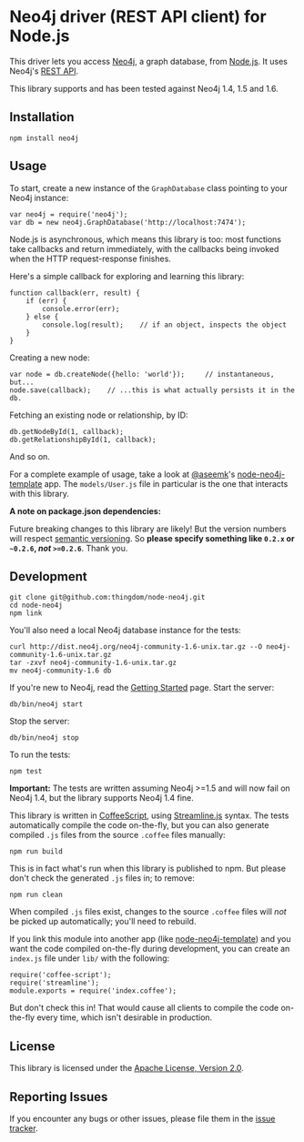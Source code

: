 # Neo4j driver (REST API client) for Node.js

This driver lets you access [Neo4j][], a graph database, from [Node.js][].
It uses Neo4j's [REST API][neo4j-rest-api].

This library supports and has been tested against Neo4j 1.4, 1.5 and 1.6.


## Installation

    npm install neo4j


## Usage

To start, create a new instance of the `GraphDatabase` class pointing to your
Neo4j instance:

    var neo4j = require('neo4j');
    var db = new neo4j.GraphDatabase('http://localhost:7474');

Node.js is asynchronous, which means this library is too: most functions take
callbacks and return immediately, with the callbacks being invoked when the
HTTP request-response finishes.

Here's a simple callback for exploring and learning this library:

    function callback(err, result) {
        if (err) {
            console.error(err);
        } else {
            console.log(result);    // if an object, inspects the object
        }
    }

Creating a new node:

    var node = db.createNode({hello: 'world'});     // instantaneous, but...
    node.save(callback);    // ...this is what actually persists it in the db.

Fetching an existing node or relationship, by ID:

    db.getNodeById(1, callback);
    db.getRelationshipById(1, callback);

And so on.

For a complete example of usage, take a look at [@aseemk][aseemk]'s
[node-neo4j-template][] app. The `models/User.js` file in particular is the
one that interacts with this library.

**A note on package.json dependencies:**

Future breaking changes to this library are likely! But the version numbers
will respect [semantic versioning][semver]. So **please specify something like
`0.2.x` or `~0.2.6`, *not* `>=0.2.6`**. Thank you.


## Development

    git clone git@github.com:thingdom/node-neo4j.git
    cd node-neo4j
    npm link

You'll also need a local Neo4j database instance for the tests:

    curl http://dist.neo4j.org/neo4j-community-1.6-unix.tar.gz --O neo4j-community-1.6-unix.tar.gz
    tar -zxvf neo4j-community-1.6-unix.tar.gz
    mv neo4j-community-1.6 db

If you're new to Neo4j, read the [Getting Started][neo4j-getting-started] page.
Start the server:

    db/bin/neo4j start

Stop the server:

    db/bin/neo4j stop

To run the tests:

    npm test

**Important:** The tests are written assuming Neo4j >=1.5 and will now fail on
Neo4j 1.4, but the library supports Neo4j 1.4 fine.

This library is written in [CoffeeScript][], using [Streamline.js][] syntax.
The tests automatically compile the code on-the-fly, but you can also generate
compiled `.js` files from the source `.coffee` files manually:

    npm run build

This is in fact what's run when this library is published to npm. But please
don't check the generated `.js` files in; to remove:

    npm run clean

When compiled `.js` files exist, changes to the source `.coffee` files will
*not* be picked up automatically; you'll need to rebuild.

If you link this module into another app (like [node-neo4j-template][]) and
you want the code compiled on-the-fly during development, you can create an
`index.js` file under `lib/` with the following:

    require('coffee-script');
    require('streamline');
    module.exports = require('index.coffee');

But don't check this in! That would cause all clients to compile the code
on-the-fly every time, which isn't desirable in production.


## License

This library is licensed under the [Apache License, Version 2.0][license].


## Reporting Issues

If you encounter any bugs or other issues, please file them in the
[issue tracker][issue-tracker].


[neo4j]: http://neo4j.org/
[node.js]: http://nodejs.org/
[neo4j-rest-api]: http://docs.neo4j.org/chunked/1.6/rest-api.html

[aseemk]: https://github.com/aseemk
[node-neo4j-template]: https://github.com/aseemk/node-neo4j-template
[semver]: http://semver.org/

[neo4j-getting-started]: http://wiki.neo4j.org/content/Getting_Started_With_Neo4j_Server
[coffeescript]: http://coffeescript.org/
[streamline.js]: https://github.com/Sage/streamlinejs

[issue-tracker]: https://github.com/thingdom/node-neo4j/issues
[license]: http://www.apache.org/licenses/LICENSE-2.0.html